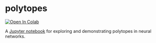 # polytopes

[![Open In Colab](https://colab.research.google.com/assets/colab-badge.svg)](https://colab.research.google.com/github/zfurman56/polytopes/blob/main/Polytopes.ipynb)

A [Jupyter notebook](https://colab.research.google.com/github/zfurman56/polytopes/blob/main/Polytopes.ipynb) for exploring and demonstrating polytopes in neural networks.
